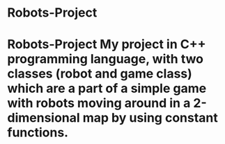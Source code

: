 # Robots-Project
# Robots-Project My project in C++ programming language, with two classes (robot and game class) which are a part of a simple game with robots moving around in a 2-dimensional map by using constant functions.
